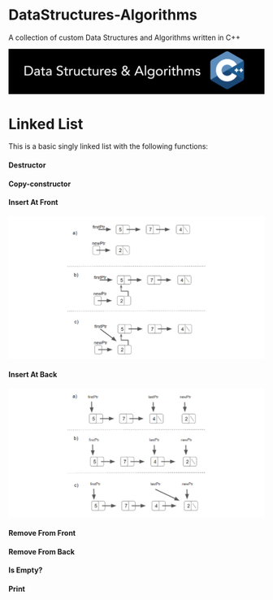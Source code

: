 # DataStructures-Algorithms
A collection of custom Data Structures and Algorithms written in C++


![](Documentation/Images/Image01.png)

# Linked List

This is a basic singly linked list with the following functions:

#### Destructor

#### Copy-constructor

#### Insert At Front
![](Documentation/Images/LinkedList/LinkedList_InsertAtFront_3.png)

#### Insert At Back
![](Documentation/Images/LinkedList/LinkedList_InsertAtBack_2.png)

#### Remove From Front

#### Remove From Back

#### Is Empty?

#### Print
